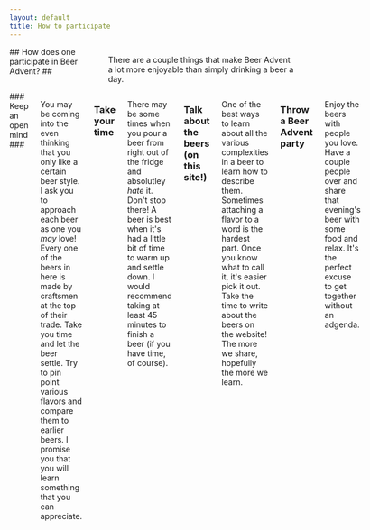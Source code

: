 ```yaml
---
layout: default
title: How to participate
---
```

<div class="six columns"  markdown="1">
## How does one participate in Beer Advent? ##

There are a couple things that make Beer Advent a lot more enjoyable than simply drinking a beer a day. 
</div>

<div class="six columns"  markdown="1">
### Keep an open mind ###

You may be coming into the even thinking that you only like a certain beer style. I ask you to approach each beer as one you *may* love! Every one of the beers in here is made by craftsmen at the top of their trade. Take you time and let the beer settle. Try to pin point various flavors and compare them to earlier beers. I promise you that you will learn something that you can appreciate. 

### Take your time ###

There may be some times when you pour a beer from right out of the fridge and absolutley *hate* it. Don't stop there! A beer is best when it's had a little bit of time to warm up and settle down. I would recommend taking at least 45 minutes to finish a beer (if you have time, of course).

### Talk about the beers (on this site!) ###

One of the best ways to learn about all the various complexities in a beer to learn how to describe them. Sometimes attaching a flavor to a word is the hardest part. Once you know what to call it, it's easier pick it out. Take the time to write about the beers on the website! The more we share, hopefully the more we learn. 

### Throw a Beer Advent party ###

Enjoy the beers with people you love. Have a couple people over and share that evening's beer with some food and relax. It's the perfect excuse to get together without an adgenda.
</div>  